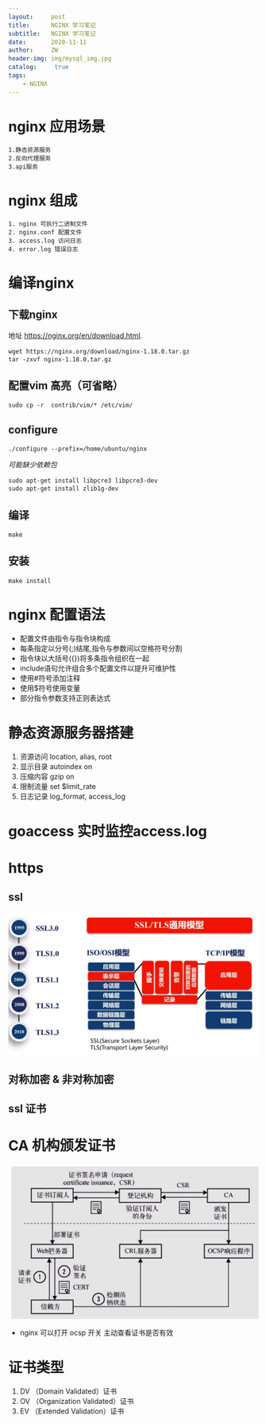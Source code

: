 ```yaml
---
layout:     post
title:      NGINX 学习笔记
subtitle:   NGINX 学习笔记
date:       2020-11-11
author:     ZW
header-img: img/mysql_img.jpg
catalog: 	 true
tags:
    - NGINX
---
```


# nginx 应用场景
    1.静态资源服务
    2.反向代理服务
    3.api服务

# nginx 组成
    1. nginx 可执行二进制文件
    2. nginx.conf 配置文件
    3. access.log 访问日志
    4. error.log 错误日志
    
    
# 编译nginx
## 下载nginx
地址 https://nginx.org/en/download.html.     
```shell script
wget https://nginx.org/download/nginx-1.18.0.tar.gz
tar -zxvf nginx-1.18.0.tar.gz
```

## 配置vim 高亮（可省略）
```shell script
sudo cp -r  contrib/vim/* /etc/vim/
```

## configure
```shell script
./configure --prefix=/home/ubuntu/nginx
```
*可能缺少依赖包*
```shell script
sudo apt-get install libpcre3 libpcre3-dev
sudo apt-get install zlib1g-dev
```

## 编译
```shell script
make
```

## 安装
```shell script
make install
```


# nginx 配置语法
* 配置文件由指令与指令块构成
* 每条指定以分号(;)结尾,指令与参数间以空格符号分割
* 指令块以大括号({})将多条指令组织在一起
* include语句允许组合多个配置文件以提升可维护性
* 使用#符号添加注释
* 使用$符号使用变量
* 部分指令参数支持正则表达式


# 静态资源服务器搭建
1. 资源访问 location, alias, root
2. 显示目录 autoindex on
3. 压缩内容 gzip on
4. 限制流量 set $limit_rate
5. 日志记录 log_format, access_log

# goaccess 实时监控access.log

# https
## ssl
![图一](/img/20201119_071417.jpg)

## 对称加密 & 非对称加密

## ssl 证书
# CA 机构颁发证书
![图一](/img/202011190721.jpg)

* nginx 可以打开 ocsp 开关 主动查看证书是否有效


# 证书类型
1. DV （Domain Validated）证书 
2. OV （Organization Validated）证书 
3. EV  （Extended Validation）证书 




        



